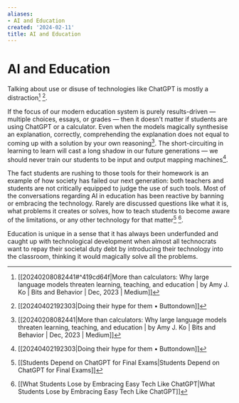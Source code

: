```yaml
---
aliases:
- AI and Education
created: '2024-02-11'
title: AI and Education
---
```


# AI and Education

Talking about use or disuse of technologies like ChatGPT is mostly a distraction[^1] [^5].

If the focus of our modern education system is purely results-driven — multiple choices, essays, or grades — then it doesn't matter if students are using ChatGPT or a calculator. Even when the models magically synthesise an explanation, correctly, comprehending the explanation does not equal to coming up with a solution by your own reasoning[^2]. The short-circuiting in learning to learn will cast a long shadow in our future generations — we should never train our students to be input and output mapping machines[^5].

The fact students are rushing to those tools for their homework is an example of how society has failed our next generation: both teachers and students are not critically equipped to judge the use of such tools. Most of the conversations regarding AI in education has been reactive by banning or embracing the technology. Rarely are discussed questions like what it is, what problems it creates or solves, how to teach students to become aware of the limitations, or any other technology for that matter[^3] [^4].

Education is unique in a sense that it has always been underfunded and caught up with technological development when almost all technocrats want to repay their societal duty debt by introducing their technology into the classroom, thinking it would magically solve all the problems.

[^1]: [[20240208082441#^419cd64f|More than calculators: Why large language models threaten learning, teaching, and education | by Amy J. Ko | Bits and Behavior | Dec, 2023 | Medium]]
[^2]: [[20240208082441|More than calculators: Why large language models threaten learning, teaching, and education | by Amy J. Ko | Bits and Behavior | Dec, 2023 | Medium]]
[^3]: [[Students Depend on ChatGPT for Final Exams|Students Depend on ChatGPT for Final Exams]]
[^4]: [[What Students Lose by Embracing Easy Tech Like ChatGPT|What Students Lose by Embracing Easy Tech Like ChatGPT]]
[^5]: [[20240402192303|Doing their hype for them • Buttondown]]